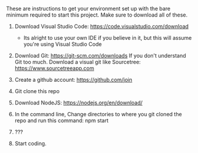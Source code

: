 These are instructions to get your environment set up with the bare minimum required to start this project.
Make sure to download all of these.



1. Download Visual Studio Code: https://code.visualstudio.com/download
    - Its alright to use your own IDE if you believe in it, but this will assume you're using Visual Studio Code

2. Download Git: https://git-scm.com/downloads
    If you don't understand Git too much. Download a visual git like Sourcetree: https://www.sourcetreeapp.com

3. Create a github account: https://github.com/join

4. Git clone this repo 

5. Download NodeJS: https://nodejs.org/en/download/

6. In the command line, Change directories to where you git cloned the repo and run this command: npm start

7. ???

8. Start coding.
